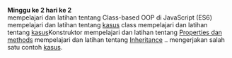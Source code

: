 <strong>Minggu ke 2 hari ke 2 </strong> <br>
mempelajari dan latihan tentang Class-based OOP di JavaScript (ES6)
mempelajari dan latihan tentang  <a href="https://github.com/ajisukmo44/praxis-academy/blob/master/novice/02-02/kasus/kasus.js">kasus</a> class
mempelajari dan latihan tentang  <a href="https://github.com/ajisukmo44/praxis-academy/blob/master/novice/02-02/kasus/kasus.js">kasus</a>Konstruktor
mempelajari dan latihan tentang  <a href="https://github.com/ajisukmo44/praxis-academy/blob/master/novice/02-02/latihan/methods.js">Properties dan methods</a>
mempelajari dan latihan tentang  <a href="https://github.com/ajisukmo44/praxis-academy/blob/master/novice/02-02/latihan/Inheritance.js">Inheritance</a>
..
mengerjakan salah satu contoh <a href="https://github.com/ajisukmo44/praxis-academy/blob/master/novice/02-02/kasus/kasus.js">kasus</a>.
